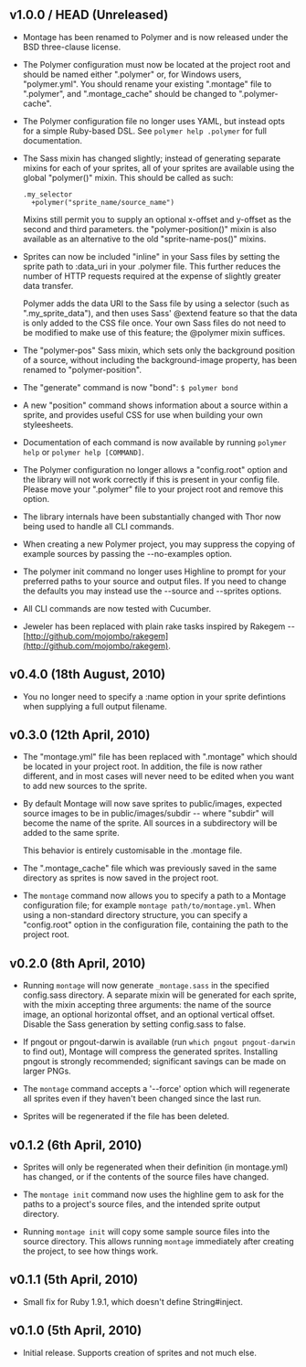 v1.0.0 / HEAD (Unreleased)
--------------------------

* Montage has been renamed to Polymer and is now released under the BSD
  three-clause license.

* The Polymer configuration must now be located at the project root and
  should be named either ".polymer" or, for Windows users, "polymer.yml".
  You should rename your existing ".montage" file to ".polymer", and
  ".montage\_cache" should be changed to ".polymer-cache".

* The Polymer configuration file no longer uses YAML, but instead opts
  for a simple Ruby-based DSL. See `polymer help .polymer` for full
  documentation.

* The Sass mixin has changed slightly; instead of generating separate
  mixins for each of your sprites, all of your sprites are available
  using the global "polymer()" mixin. This should be called as such:

      .my_selector
        +polymer("sprite_name/source_name")

  Mixins still permit you to supply an optional x-offset and y-offset as
  the second and third parameters. the "polymer-position()" mixin is
  also available as an alternative to the old "sprite-name-pos()"
  mixins.

* Sprites can now be included "inline" in your Sass files by setting the
  sprite path to :data\_uri in your .polymer file. This further reduces
  the number of HTTP requests required at the expense of slightly
  greater data transfer.

  Polymer adds the data URI to the Sass file by using a selector (such
  as ".my\_sprite\_data"), and then uses Sass' @extend feature so that
  the data is only added to the CSS file once. Your own Sass files do
  not need to be modified to make use of this feature; the @polymer
  mixin suffices.

* The "polymer-pos" Sass mixin, which sets only the background position
  of a source, without including the background-image property, has been
  renamed to "polymer-position".

* The "generate" command is now "bond": `$ polymer bond`

* A new "position" command shows information about a source within a
  sprite, and provides useful CSS for use when building your own
  styleesheets.

* Documentation of each command is now available by running `polymer
  help` or `polymer help [COMMAND]`.

* The Polymer configuration no longer allows a "config.root" option and
  the library will not work correctly if this is present in your config
  file. Please move your ".polymer" file to your project root and remove
  this option.

* The library internals have been substantially changed with Thor now
  being used to handle all CLI commands.

* When creating a new Polymer project, you may suppress the copying of
  example sources by passing the --no-examples option.

* The polymer init command no longer uses Highline to prompt for your
  preferred paths to your source and output files. If you need to change
  the defaults you may instead use the --source and --sprites options.

* All CLI commands are now tested with Cucumber.

* Jeweler has been replaced with plain rake tasks inspired by Rakegem --
  [http://github.com/mojombo/rakegem](http://github.com/mojombo/rakegem).

v0.4.0 (18th August, 2010)
--------------------------

* You no longer need to specify a :name option in your sprite defintions
  when supplying a full output filename.

v0.3.0 (12th April, 2010)
-------------------------

* The "montage.yml" file has been replaced with ".montage" which should
  be located in your project root. In addition, the file is now rather
  different, and in most cases will never need to be edited when you
  want to add new sources to the sprite.

* By default Montage will now save sprites to public/images, expected
  source images to be in public/images/subdir -- where "subdir" will
  become the name of the sprite. All sources in a subdirectory will be
  added to the same sprite.

  This behavior is entirely customisable in the .montage file.

* The ".montage\_cache" file which was previously saved in the same
  directory as sprites is now saved in the project root.

* The `montage` command now allows you to specify a path to a Montage
  configuration file; for example `montage path/to/montage.yml`. When
  using a non-standard directory structure, you can specify a
  "config.root" option in the configuration file, containing the path to
  the project root.

v0.2.0 (8th April, 2010)
------------------------

* Running `montage` will now generate `_montage.sass` in the specified
  config.sass directory. A separate mixin will be generated for each
  sprite, with the mixin accepting three arguments: the name of the
  source image, an optional horizontal offset, and an optional vertical
  offset. Disable the Sass generation by setting config.sass to false.

* If pngout or pngout-darwin is available (run `which pngout
  pngout-darwin` to find out), Montage will compress the generated
  sprites. Installing pngout is strongly recommended; significant
  savings can be made on larger PNGs.

* The `montage` command accepts a '--force' option which will regenerate
  all sprites even if they haven't been changed since the last run.

* Sprites will be regenerated if the file has been deleted.

v0.1.2 (6th April, 2010)
------------------------

* Sprites will only be regenerated when their definition (in
  montage.yml) has changed, or if the contents of the source files have
  changed.

* The `montage init` command now uses the highline gem to ask for the
  paths to a project's source files, and the intended sprite output
  directory.

* Running `montage init` will copy some sample source files into the
  source directory. This allows running `montage` immediately after
  creating the project, to see how things work.

v0.1.1 (5th April, 2010)
------------------------

* Small fix for Ruby 1.9.1, which doesn't define String#inject.

v0.1.0 (5th April, 2010)
------------------------

* Initial release. Supports creation of sprites and not much else.
